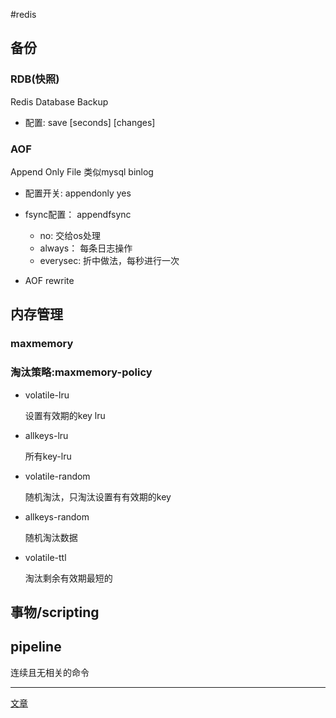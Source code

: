 #redis
## 备份

### RDB(快照)

Redis Database Backup

- 配置: save [seconds] [changes]

### AOF

Append Only File
类似mysql binlog

- 配置开关: appendonly yes
- fsync配置：  appendfsync

  - no: 交给os处理
  - always： 每条日志操作
  - everysec: 折中做法，每秒进行一次

- AOF rewrite

## 内存管理

### maxmemory

### 淘汰策略:maxmemory-policy

- volatile-lru

  设置有效期的key lru

- allkeys-lru

  所有key-lru

- volatile-random

  随机淘汰，只淘汰设置有有效期的key

- allkeys-random

  随机淘汰数据

- volatile-ttl

  淘汰剩余有效期最短的

## 事物/scripting

## pipeline

连续且无相关的命令

---
[文章](https://app.getpocket.com/read/2402341457)

